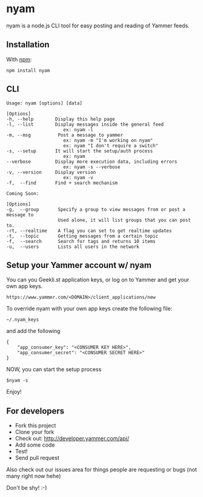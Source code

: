 nyam
=====

nyam is a node.js CLI tool for easy posting and reading of Yammer feeds. 

Installation
------------

With [npm](http://github.com/isaacs/npm):

    npm install nyam

CLI
---

    Usage: nyam [options] [data]

    [Options]
    -h, --help        Display this help page
    -l, --list        Display messages inside the general feed
                         ex: nyam -l
    -m, --msg          Post a message to yammer
                         ex: nyam -m "I'm working on nyam"
                         ex: nyam "I don't require a switch"
    -s, --setup       It will start the setup/auth process
                         ex: nyam
    --verbose         Display more execution data, including errors
                         ex: nyam -s --verbose
    -v, --version     Display version
                         ex: nyam -v
    -f,  --find       Find + search mechanism 
                     
    Coming Soon:

    [Options]
    -g,  --group       Specify a group to view messages from or post a message to
                       Used alone, it will list groups that you can post to.
    -rt, --realtime    A flag you can set to get realtime updates
    -t,  --topic       Getting messages from a certain topic
    -f,  --search      Search for tags and returns 10 items
    -u,  --users       Lists all users in the network


Setup your Yammer account w/ nyam
-------------------------------------

You can you Geekli.st application keys, or log on to Yammer and get your own app keys.

    https://www.yammer.com/<DOMAIN>/client_applications/new

To override nyam with your own app keys create the following file:

    ~/.nyam_keys

and add the following

    {
        "app_consumer_key": "<CONSUMER KEY HERE>",
        "app_consumer_secret": "<CONSUMER SECRET HERE>"
    }

NOW, you can start the setup process

    $nyam -s

Enjoy! 

For developers
-------------------------------------

  * Fork this project
  * Clone your fork
  * Check out: http://developer.yammer.com/api/
  * Add some code
  * Test!
  * Send pull request

Also check out our issues area for things people are requesting or bugs (not many right now hehe) 

Don't be shy! :-)



